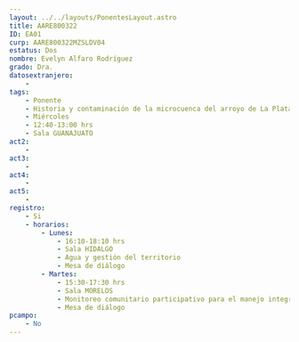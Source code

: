 ```yaml
---
layout: ../../layouts/PonentesLayout.astro
title: AARE800322
ID: EA01
curp: AARE800322MZSLDV04
estatus: Dos
nombre: Evelyn Alfaro Rodríguez
grado: Dra.
datosextranjero:
    - 
tags:
    - Ponente
    - Historia y contaminación de la microcuenca del arroyo de La Plata, Zacatecas, México
    - Miércoles
    - 12:40-13:00 hrs
    - Sala GUANAJUATO
act2: 
    - 
act3: 
    - 
act4: 
    - 
act5: 
    - 
registro:
    - Si
    - horarios:
        - Lunes:  
            - 16:10-18:10 hrs
            - Sala HIDALGO
            - Agua y gestión del territorio
            - Mesa de diálogo
        - Martes:  
            - 15:30-17:30 hrs
            - Sala MORELOS
            - Monitoreo comunitario participativo para el manejo integrado de cuencas
            - Mesa de diálogo
pcampo:
    - No
---
```


